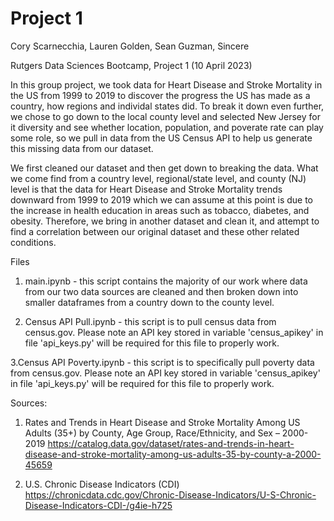 # Project 1

Cory Scarnecchia, Lauren Golden, Sean Guzman, Sincere

Rutgers Data Sciences Bootcamp, Project 1 (10 April 2023)

In this group project, we took data for Heart Disease and Stroke Mortality in the US from 1999 to 2019 to discover the progress the US has made as a country, how regions and individal states did. To break it down even further, we chose to go down to the local county level and selected New Jersey for it diversity and see whether location, population, and poverate rate can play some role, so we pull in data from the US Census API to help us generate this missing data from our dataset.

We first cleaned our dataset and then get down to breaking the data.  What we come find from a country level, regional/state level, and county (NJ) level is that the data for Heart Disease and Stroke Mortality trends downward from 1999 to 2019 which we can assume at this point is due to the increase in health education in areas such as tobacco, diabetes, and obesity.  Therefore, we bring in another dataset and clean it, and attempt to find a correlation between our original dataset and these other related conditions.


Files
1. main.ipynb - this script contains the majority of our work where data from our two data sources are cleaned and then broken down into smaller dataframes from a country down to the county level.  

2. Census API Pull.ipynb - this script is to pull census data from census.gov. Please note an API key stored in variable 'census_apikey' in file 'api_keys.py' will be required for this file to properly work.

3.Census API Poverty.ipynb - this script is to specifically pull poverty data from census.gov. Please note an API key stored in variable 'census_apikey' in file 'api_keys.py' will be required for this file to properly work.



Sources:

1. Rates and Trends in Heart Disease and Stroke Mortality Among US Adults (35+) by County, Age Group, Race/Ethnicity, and Sex – 2000-2019
https://catalog.data.gov/dataset/rates-and-trends-in-heart-disease-and-stroke-mortality-among-us-adults-35-by-county-a-2000-45659

2. U.S. Chronic Disease Indicators (CDI)
https://chronicdata.cdc.gov/Chronic-Disease-Indicators/U-S-Chronic-Disease-Indicators-CDI-/g4ie-h725
